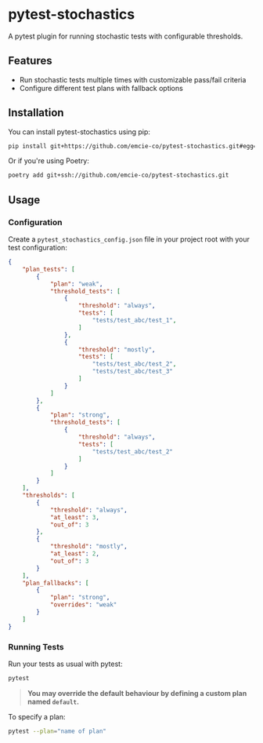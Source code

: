 # pytest-stochastics

A pytest plugin for running stochastic tests with configurable thresholds.

## Features

- Run stochastic tests multiple times with customizable pass/fail criteria
- Configure different test plans with fallback options

## Installation

You can install pytest-stochastics using pip:

```bash
pip install git+https://github.com/emcie-co/pytest-stochastics.git#egg=pytest_stochastics
```

Or if you're using Poetry:

```bash
poetry add git+ssh://github.com/emcie-co/pytest-stochastics.git
```

## Usage

### Configuration

Create a `pytest_stochastics_config.json` file in your project root with your test configuration:

```json
{
    "plan_tests": [
        {
            "plan": "weak",
            "threshold_tests": [
                {
                    "threshold": "always",
                    "tests": [
                        "tests/test_abc/test_1", 
                    ]
                },
                {
                    "threshold": "mostly",
                    "tests": [
                        "tests/test_abc/test_2",
                        "tests/test_abc/test_3"
                    ]
                }
            ]
        },
        {
            "plan": "strong",
            "threshold_tests": [
                {
                    "threshold": "always",
                    "tests": [
                        "tests/test_abc/test_2"
                    ]
                }
            ]
        }
    ],
    "thresholds": [
        {
            "threshold": "always",
            "at_least": 3,
            "out_of": 3
        },
        {
            "threshold": "mostly",
            "at_least": 2,
            "out_of": 3
        }
    ],
    "plan_fallbacks": [
        {
            "plan": "strong",
            "overrides": "weak"
        }
    ]
}
```

### Running Tests

Run your tests as usual with pytest:

```bash
pytest
```
> **You may override the default behaviour by defining a custom plan named `default`.**

To specify a plan:

```bash
pytest --plan="name of plan"
```
